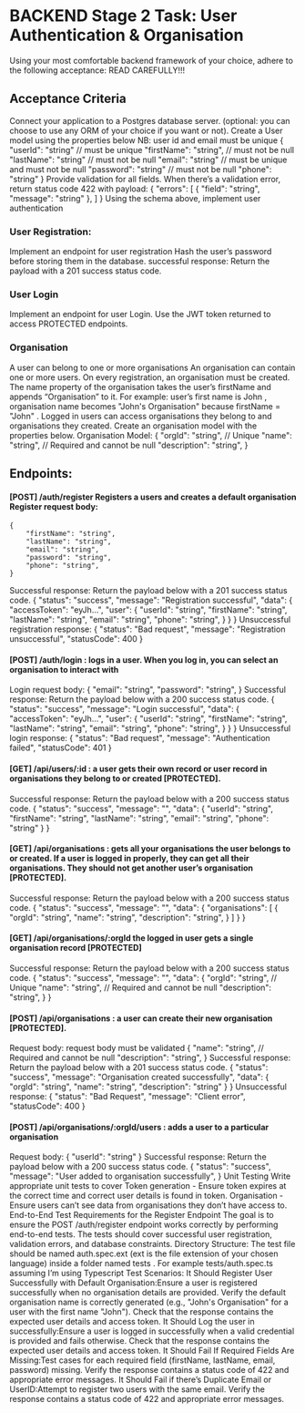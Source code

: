 # BACKEND Stage 2 Task: User Authentication & Organisation
Using your most comfortable backend framework of your choice, adhere to the following acceptance:
READ CAREFULLY!!!
## Acceptance Criteria
Connect your application to a Postgres database server. (optional: you can choose to use any ORM of your choice if you want or not).
Create a User model using the properties below
NB: user id and email must be unique
    {
        "userId": "string" // must be unique
        "firstName": "string", // must not be null
        "lastName": "string" // must not be null
        "email": "string" // must be unique and must not be null
        "password": "string" // must not be null
        "phone": "string"
    }
Provide validation for all fields. When there’s a validation error, return status code 422 with payload:
    {
    "errors": [
        {
        "field": "string",
        "message": "string"
        },
    ]
    }
Using the schema above, implement user authentication
### User Registration:
Implement an endpoint for user registration
Hash the user’s password before storing them in the database.
successful response: Return the payload with a 201 success status code.
### User Login
Implement an endpoint for user Login.
Use the JWT token returned to access PROTECTED endpoints.
### Organisation
A user can belong to one or more organisations
An organisation can contain one or more users.
On every registration, an organisation must be created.
The name property of the organisation takes the user’s firstName and appends “Organisation” to it. For example: user’s first name is John , organisation name becomes "John's Organisation" because firstName = "John" .
Logged in users can access organisations they belong to and organisations they created.
Create an organisation model with the properties below.
Organisation Model:
    {
        "orgId": "string", // Unique
        "name": "string", // Required and cannot be null
        "description": "string",
    }
## Endpoints:
#### [POST] /auth/register Registers a users and creates a default organisation Register request body:
    {
        "firstName": "string",
        "lastName": "string",
        "email": "string",
        "password": "string",
        "phone": "string",
    }
Successful response: Return the payload below with a 201 success status code.
    {
        "status": "success",
        "message": "Registration successful",
        "data": {
        "accessToken": "eyJh...",
        "user": {
            "userId": "string",
            "firstName": "string",
                    "lastName": "string",
                    "email": "string",
                    "phone": "string",
        }
        }
    }
Unsuccessful registration response:
    {
        "status": "Bad request",
        "message": "Registration unsuccessful",
        "statusCode": 400
    }
#### [POST] /auth/login : logs in a user. When you log in, you can select an organisation to interact with
Login request body:
    {
        "email": "string",
        "password": "string",
    }
Successful response: Return the payload below with a 200 success status code.
    {
        "status": "success",
        "message": "Login successful",
        "data": {
        "accessToken": "eyJh...",
        "user": {
            "userId": "string",
            "firstName": "string",
                    "lastName": "string",
                    "email": "string",
                    "phone": "string",
        }
        }
    }
Unsuccessful login response:
    {
        "status": "Bad request",
        "message": "Authentication failed",
        "statusCode": 401
    }
#### [GET] /api/users/:id : a user gets their own record or user record in organisations they belong to or created [PROTECTED].
Successful response: Return the payload below with a 200 success status code.
    {
            "status": "success",
        "message": "<message>",
        "data": {
        "userId": "string",
        "firstName": "string",
                "lastName": "string",
                "email": "string",
                "phone": "string"
        }
    }
#### [GET] /api/organisations : gets all your organisations the user belongs to or created. If a user is logged in properly, they can get all their organisations. They should not get another user’s organisation [PROTECTED].
Successful response: Return the payload below with a 200 success status code.
    {
        "status": "success",
            "message": "<message>",
        "data": {
        "organisations": [
            {
                "orgId": "string",
                        "name": "string",
                        "description": "string",
            }
        ]
        }
    }
#### [GET] /api/organisations/:orgId the logged in user gets a single organisation record [PROTECTED]
Successful response: Return the payload below with a 200 success status code.
    {
        "status": "success",
            "message": "<message>",
        "data": {
                "orgId": "string", // Unique
                "name": "string", // Required and cannot be null
                "description": "string",
        }
    }
#### [POST] /api/organisations : a user can create their new organisation [PROTECTED].
Request body: request body must be validated
    {
        "name": "string", // Required and cannot be null
        "description": "string",
    }
Successful response: Return the payload below with a 201 success status code.
    {
        "status": "success",
        "message": "Organisation created successfully",
        "data": {
            "orgId": "string", 
                    "name": "string", 
                    "description": "string"
        }
    }
Unsuccessful response:
    {
        "status": "Bad Request",
        "message": "Client error",
        "statusCode": 400
    }
#### [POST] /api/organisations/:orgId/users : adds a user to a particular organisation
Request body:
    {
        "userId": "string"
    }
Successful response: Return the payload below with a 200 success status code.
    {
        "status": "success",
        "message": "User added to organisation successfully",
    }
Unit Testing
Write appropriate unit tests to cover
Token generation - Ensure token expires at the correct time and correct user details is found in token.
Organisation - Ensure users can’t see data from organisations they don’t have access to.
End-to-End Test Requirements for the Register Endpoint
The goal is to ensure the POST /auth/register endpoint works correctly by performing end-to-end tests. The tests should cover successful user registration, validation errors, and database constraints.
Directory Structure:
The test file should be named auth.spec.ext (ext is the file extension of your chosen language) inside a folder named tests . For example tests/auth.spec.ts assuming I’m using Typescript
Test Scenarios:
It Should Register User Successfully with Default Organisation:Ensure a user is registered successfully when no organisation details are provided.
Verify the default organisation name is correctly generated (e.g., "John's Organisation" for a user with the first name "John").
Check that the response contains the expected user details and access token.
It Should Log the user in successfully:Ensure a user is logged in successfully when a valid credential is provided and fails otherwise.
Check that the response contains the expected user details and access token.
It Should Fail If Required Fields Are Missing:Test cases for each required field (firstName, lastName, email, password) missing.
Verify the response contains a status code of 422 and appropriate error messages.
It Should Fail if there’s Duplicate Email or UserID:Attempt to register two users with the same email.
Verify the response contains a status code of 422 and appropriate error messages.